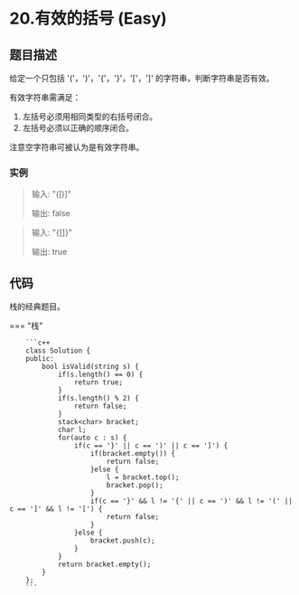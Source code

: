 # 20.有效的括号 (Easy)

## 题目描述

给定一个只包括 '('，')'，'{'，'}'，'['，']' 的字符串，判断字符串是否有效。

有效字符串需满足：

1. 左括号必须用相同类型的右括号闭合。
2. 左括号必须以正确的顺序闭合。

注意空字符串可被认为是有效字符串。

### 实例

> 输入: "([)]"
> 
> 输出: false

> 输入: "{[]}"
> 
> 输出: true

## 代码

栈的经典题目。

=== "栈"

		```c++
		class Solution {
		public:
		    bool isValid(string s) {
		        if(s.length() == 0) {
		            return true;
		        }
		        if(s.length() % 2) {
		            return false;
		        }
		        stack<char> bracket;
		        char l;
		        for(auto c : s) {
		            if(c == '}' || c == ')' || c == ']') {
		                if(bracket.empty()) {
		                    return false;
		                }else {
		                    l = bracket.top();
		                    bracket.pop();
		                }
		                if(c == '}' && l != '{' || c == ')' && l != '(' || c == ']' && l != '[') {
		                    return false;
		                }
		            }else {
		                bracket.push(c);
		            }
		        }
		        return bracket.empty();
		    }
		};
		```
